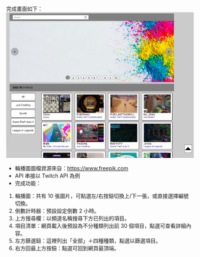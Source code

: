 完成畫面如下：
![Demo 畫面](screenshot.jpg)

- 輪播圖圖檔資源來自：https://www.freepik.com
- API 串接以 Twitch API 為例
- 完成功能：
1. 輪播圖：共有 10 張圖片，可點選左/右按鈕切換上/下一張，或直接選擇編號切換。
2. 倒數計時器：預設設定倒數 2 小時。
3. 上方搜尋欄：以頻道名稱搜尋下方已列出的項目。
4. 項目清單：網頁載入後預設為不分種類列出前 30 個項目，點選可查看詳細內容。
5. 左方篩選鈕：這裡列出「全部」＋四種種類，點選以篩選項目。
6. 右方回最上方按鈕：點選可回到網頁最頂端。
